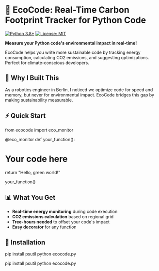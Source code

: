 # 🌱 EcoCode: Real-Time Carbon Footprint Tracker for Python Code

[![Python 3.8+](https://img.shields.io/badge/python-3.8+-blue.svg)](https://www.python.org/downloads/)
[![License: MIT](https://img.shields.io/badge/License-MIT-yellow.svg)](https://opensource.org/licenses/MIT)

**Measure your Python code's environmental impact in real-time!**

EcoCode helps you write more sustainable code by tracking energy consumption, calculating CO2 emissions, and suggesting optimizations. Perfect for climate-conscious developers.

## 🎯 Why I Built This

As a robotics engineer in Berlin, I noticed we optimize code for speed and memory, but never for environmental impact. EcoCode bridges this gap by making sustainability measurable.

## ⚡ Quick Start

from ecocode import eco_monitor

@eco_monitor
def your_function():
# Your code here
return "Hello, green world!"

your_function()


## 📊 What You Get

- **Real-time energy monitoring** during code execution
- **CO2 emissions calculation** based on regional grid
- **Tree-hours needed** to offset your code's impact
- **Easy decorator** for any function

## 🔧 Installation

pip install psutil
python ecocode.py

pip install psutil
python ecocode.py
